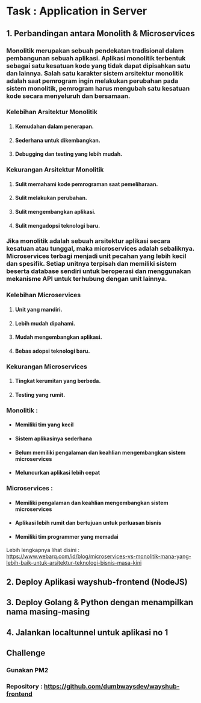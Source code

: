 # Task : Application in Server


## 1. Perbandingan antara Monolith & Microservices

### Monolitik merupakan sebuah pendekatan tradisional dalam pembangunan sebuah aplikasi. Aplikasi monolitik terbentuk sebagai satu kesatuan kode yang tidak dapat dipisahkan satu dan lainnya. Salah satu karakter sistem arsitektur monolitik adalah saat pemrogram ingin melakukan perubahan pada sistem monolitik, pemrogram harus mengubah satu kesatuan kode secara menyeluruh dan bersamaan.

### Kelebihan Arsitektur Monolitik

1. #### Kemudahan dalam penerapan.
2. #### Sederhana untuk dikembangkan.
3. #### Debugging dan testing yang lebih mudah.

### Kekurangan Arsitektur Monolitik

1. #### Sulit memahami kode pemrograman saat pemeliharaan.
2. #### Sulit melakukan perubahan.
3. #### Sulit mengembangkan aplikasi.
4. #### Sulit mengadopsi teknologi baru.

### Jika monolitik adalah sebuah arsitektur aplikasi secara kesatuan atau tunggal, maka microservices adalah sebaliknya. Microservices terbagi menjadi unit pecahan yang lebih kecil dan spesifik. Setiap unitnya terpisah dan memiliki sistem beserta database sendiri untuk beroperasi dan menggunakan mekanisme API untuk terhubung dengan unit lainnya.

### Kelebihan Microservices

1. #### Unit yang mandiri.
2. #### Lebih mudah dipahami.
3. #### Mudah mengembangkan aplikasi.
4. #### Bebas adopsi teknologi baru.

### Kekurangan Microservices

1. #### Tingkat kerumitan yang berbeda.
2. #### Testing yang rumit.


### Monolitik :

* #### Memiliki tim yang kecil
* #### Sistem aplikasinya sederhana
* #### Belum memiliki pengalaman dan keahlian mengembangkan sistem microservices
* #### Meluncurkan aplikasi lebih cepat

### Microservices :

* #### Memiliki pengalaman dan keahlian mengembangkan sistem microservices
* #### Aplikasi lebih rumit dan bertujuan untuk perluasan bisnis
* #### Memiliki tim programmer yang memadai

Lebih lengkapnya lihat disini : https://www.webarq.com/id/blog/microservices-vs-monolitik-mana-yang-lebih-baik-untuk-arsitektur-teknologi-bisnis-masa-kini


## 2. Deploy Aplikasi wayshub-frontend (NodeJS)




## 3. Deploy Golang & Python dengan menampilkan nama masing-masing




## 4. Jalankan localtunnel untuk aplikasi no 1

## Challenge
### Gunakan PM2

### Repository : https://github.com/dumbwaysdev/wayshub-frontend